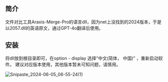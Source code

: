 ## 简介
文件对比工具Araxis-Merge-Pro的语言dll，因为net上没找到的2024版本，于是以2057.dll的英语原文，通过GPT-4o翻译后使用。

## 安装
将dll放到根目录即可，在option - display 选择“中文(简体， 中国)” ，重新启动软件。
建议对应版本使用，其他版本暂未可知问题，请慎用。


![Snipaste_2024-06-05_06-55-24(1)](https://github.com/VitoWinn/Araxis-Merge-Pro-Chinese-Language-DLL/assets/171749323/b9b11e5d-aa3b-4fba-9502-af420a06a7a8)
